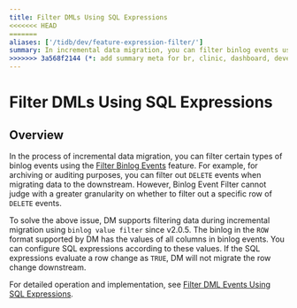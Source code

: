 ```yaml
---
title: Filter DMLs Using SQL Expressions
<<<<<<< HEAD
=======
aliases: ['/tidb/dev/feature-expression-filter/']
summary: In incremental data migration, you can filter binlog events using SQL expressions. DM supports filtering data during migration using binlog value filter since v2.0.5. You can configure SQL expressions based on the values in binlog events to determine whether to migrate a row change downstream. For detailed operation and implementation, refer to "Filter DML Events Using SQL Expressions".
>>>>>>> 3a568f2144 (*: add summary meta for br, clinic, dashboard, develop, dm docs (#16376))
---
```


# Filter DMLs Using SQL Expressions

## Overview

In the process of incremental data migration, you can filter certain types of binlog events using the [Filter Binlog Events](/filter-binlog-event.md) feature. For example, for archiving or auditing purposes, you can filter out `DELETE` events when migrating data to the downstream. However, Binlog Event Filter cannot judge with a greater granularity on whether to filter out a specific row of `DELETE` events.

To solve the above issue, DM supports filtering data during incremental migration using `binlog value filter` since v2.0.5. The binlog in the `ROW` format supported by DM has the values of all columns in binlog events. You can configure SQL expressions according to these values. If the SQL expressions evaluate a row change as `TRUE`, DM will not migrate the row change downstream.

For detailed operation and implementation, see [Filter DML Events Using SQL Expressions](/filter-dml-event.md).